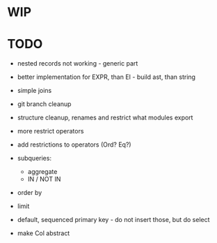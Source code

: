 # WIP

# TODO

- nested records not working - generic part

- better implementation for EXPR, than EI - build ast, than string
- simple joins
- git branch cleanup
- structure cleanup, renames and restrict what modules export
- more restrict operators
- add restrictions to operators (Ord? Eq?)
- subqueries:
  - aggregate
  - IN / NOT IN
- order by
- limit
- default, sequenced primary key - do not insert those, but do select
- make Col abstract

